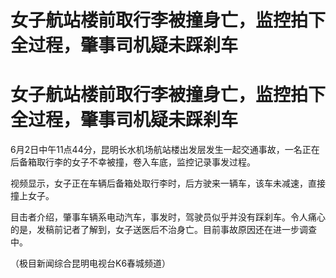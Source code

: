 # 女子航站楼前取行李被撞身亡，监控拍下全过程，肇事司机疑未踩刹车

# 女子航站楼前取行李被撞身亡，监控拍下全过程，肇事司机疑未踩刹车

6月2日中午11点44分，昆明长水机场航站楼出发层发生一起交通事故，一名正在后备箱取行李的女子不幸被撞，卷入车底，监控记录事发过程。

视频显示，女子正在车辆后备箱处取行李时，后方驶来一辆车，该车未减速，直接撞上女子。

目击者介绍，肇事车辆系电动汽车，事发时，驾驶员似乎并没有踩刹车。令人痛心的是，发稿前记者了解到，女子送医后不治身亡。目前事故原因还在进一步调查中。

（极目新闻综合昆明电视台K6春城频道）

